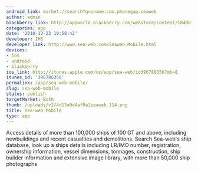 ```yaml
---
android_link: market://search?q=pname:com.phonegap.seaweb
author: admin
blackberry_link: http://appworld.blackberry.com/webstore/content/18406?lang=en
categories: app
date: '2010-12-23 19:58:42'
developer: IHS
developer_link: http://www.sea-web.com/Seaweb_Mobile.html
devices: 
- ios
- android
- blackberry
ios_link: http://itunes.apple.com/us/app/sea-web/id396786356?mt=8
itunes_id: '396786356'
permalink: /app/sea-web-mobile/
slug: sea-web-mobile
status: publish
targetMarket: Both
thumb: /uploads/v2/4d13a9d4af9a1seaweb_114.png
title: Sea-web Mobile
type: app
---
```


Access details of more than 100,000 ships of 100 GT and above, including newbuildings and recent casualties and demolitions. Search Sea-web's ship database, look up a ships details including LR/IMO number, registration, ownership information, vessel dimensions, tonnages, construction, ship builder information and extensive image library, with more than 50,000 ship photographs